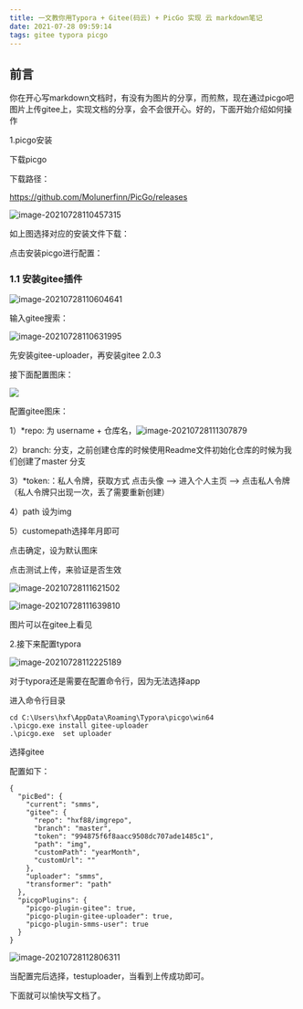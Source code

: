 ```yaml
---
title: 一文教你用Typora + Gitee(码云) + PicGo 实现 云 markdown笔记
date: 2021-07-28 09:59:14
tags: gitee typora picgo
---
```


## 前言

你在开心写markdown文档时，有没有为图片的分享，而煎熬，现在通过picgo吧图片上传gitee上，实现文档的分享，会不会很开心。好的，下面开始介绍如何操作

1.picgo安装

下载picgo

<!--more-->

下载路径：

https://github.com/Molunerfinn/PicGo/releases

![image-20210728110457315](https://gitee.com/hxf88/imgrepo/raw/master/img/image-20210728110457315.png)

如上图选择对应的安装文件下载：

点击安装picgo进行配置：

### 1.1 安装gitee插件

![image-20210728110604641](https://gitee.com/hxf88/imgrepo/raw/master/img/image-20210728110604641.png)

输入gitee搜索：

![image-20210728110631995](https://gitee.com/hxf88/imgrepo/raw/master/img/image-20210728110631995.png)

先安装gitee-uploader，再安装gitee 2.0.3

接下面配置图床：

 ![](https://gitee.com/hxf88/imgrepo/raw/master/img/image-20210728111204092.png)

配置gitee图床：

1）*repo: 为 username + 仓库名，![image-20210728111307879](https://gitee.com/hxf88/imgrepo/raw/master/img/image-20210728111307879.png)

2）branch: 分支，之前创建仓库的时候使用Readme文件初始化仓库的时候为我们创建了master 分支

3）*token:：私人令牌，获取方式
点击头像 --> 进入个人主页 --> 点击私人令牌 （私人令牌只出现一次，丢了需要重新创建）

4）path 设为img

5）customepath选择年月即可

点击确定，设为默认图床

点击测试上传，来验证是否生效

![image-20210728111621502](https://gitee.com/hxf88/imgrepo/raw/master/img/image-20210728111621502.png)

![image-20210728111639810](https://gitee.com/hxf88/imgrepo/raw/master/img/image-20210728111639810.png)

图片可以在gitee上看见

2.接下来配置typora

![image-20210728112225189](https://gitee.com/hxf88/imgrepo/raw/master/img/image-20210728112225189.png)

对于typora还是需要在配置命令行，因为无法选择app

进入命令行目录

```
cd C:\Users\hxf\AppData\Roaming\Typora\picgo\win64
.\picgo.exe install gitee-uploader
.\picgo.exe  set uploader

```

选择gitee

配置如下：

```
{
  "picBed": {
    "current": "smms",
    "gitee": {
      "repo": "hxf88/imgrepo",
      "branch": "master",
      "token": "994875f6f8aacc9508dc707ade1485c1",
      "path": "img",
      "customPath": "yearMonth",
      "customUrl": ""
    },
    "uploader": "smms",
    "transformer": "path"
  },
  "picgoPlugins": {
    "picgo-plugin-gitee": true,
    "picgo-plugin-gitee-uploader": true,
    "picgo-plugin-smms-user": true
  }
}
```

![image-20210728112806311](https://gitee.com/hxf88/imgrepo/raw/master/img/image-20210728112806311.png)

当配置完后选择，testuploader，当看到上传成功即可。

下面就可以愉快写文档了。


